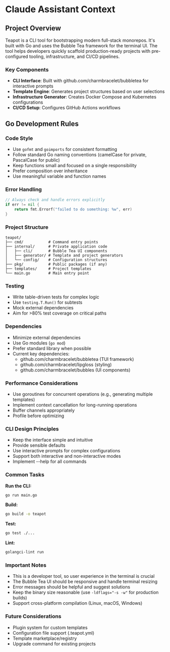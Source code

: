 # Claude Assistant Context

## Project Overview

Teapot is a CLI tool for bootstrapping modern full-stack monorepos. It's built with Go and uses the Bubble Tea framework for the terminal UI. The tool helps developers quickly scaffold production-ready projects with pre-configured tooling, infrastructure, and CI/CD pipelines.

### Key Components
- **CLI Interface**: Built with github.com/charmbracelet/bubbletea for interactive prompts
- **Template Engine**: Generates project structures based on user selections
- **Infrastructure Generator**: Creates Docker Compose and Kubernetes configurations
- **CI/CD Setup**: Configures GitHub Actions workflows

## Go Development Rules

### Code Style
- Use `gofmt` and `goimports` for consistent formatting
- Follow standard Go naming conventions (camelCase for private, PascalCase for public)
- Keep functions small and focused on a single responsibility
- Prefer composition over inheritance
- Use meaningful variable and function names

### Error Handling
```go
// Always check and handle errors explicitly
if err != nil {
    return fmt.Errorf("failed to do something: %w", err)
}
```

### Project Structure
```
teapot/
├── cmd/           # Command entry points
├── internal/      # Private application code
│   ├── cli/       # Bubble Tea UI components
│   ├── generator/ # Template and project generators
│   └── config/    # Configuration structures
├── pkg/           # Public packages (if any)
├── templates/     # Project templates
└── main.go        # Main entry point
```

### Testing
- Write table-driven tests for complex logic
- Use `testing.T.Run()` for subtests
- Mock external dependencies
- Aim for >80% test coverage on critical paths

### Dependencies
- Minimize external dependencies
- Use Go modules (`go mod`)
- Prefer standard library when possible
- Current key dependencies:
  - github.com/charmbracelet/bubbletea (TUI framework)
  - github.com/charmbracelet/lipgloss (styling)
  - github.com/charmbracelet/bubbles (UI components)

### Performance Considerations
- Use goroutines for concurrent operations (e.g., generating multiple templates)
- Implement context cancellation for long-running operations
- Buffer channels appropriately
- Profile before optimizing

### CLI Design Principles
- Keep the interface simple and intuitive
- Provide sensible defaults
- Use interactive prompts for complex configurations
- Support both interactive and non-interactive modes
- Implement --help for all commands

### Common Tasks

**Run the CLI:**
```bash
go run main.go
```

**Build:**
```bash
go build -o teapot
```

**Test:**
```bash
go test ./...
```

**Lint:**
```bash
golangci-lint run
```

### Important Notes
- This is a developer tool, so user experience in the terminal is crucial
- The Bubble Tea UI should be responsive and handle terminal resizing
- Error messages should be helpful and suggest solutions
- Keep the binary size reasonable (use `-ldflags="-s -w"` for production builds)
- Support cross-platform compilation (Linux, macOS, Windows)

### Future Considerations
- Plugin system for custom templates
- Configuration file support (.teapot.yml)
- Template marketplace/registry
- Upgrade command for existing projects